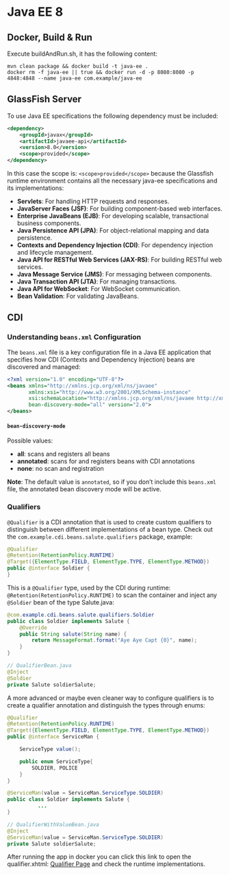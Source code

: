 # Java EE 8

## Docker, Build & Run

Execute buildAndRun.sh, it has the following content:
```shell
mvn clean package && docker build -t java-ee .
docker rm -f java-ee || true && docker run -d -p 8080:8080 -p 4848:4848 --name java-ee com.example/java-ee
```

## GlassFish Server

To use Java EE specifications the following dependency must be included:
```xml
<dependency>
    <groupId>javax</groupId>
    <artifactId>javaee-api</artifactId>
    <version>8.0</version>
    <scope>provided</scope>
</dependency>
```
In this case the scope is: `<scope>provided</scope>` because the Glassfish runtime environment contains all the necessary java-ee specifications and its implementations:
- **Servlets**: For handling HTTP requests and responses.
- **JavaServer Faces (JSF)**: For building component-based web interfaces.
- **Enterprise JavaBeans (EJB)**: For developing scalable, transactional business components.
- **Java Persistence API (JPA)**: For object-relational mapping and data persistence.
- **Contexts and Dependency Injection (CDI)**: For dependency injection and lifecycle management.
- **Java API for RESTful Web Services (JAX-RS)**: For building RESTful web services.
- **Java Message Service (JMS)**: For messaging between components.
- **Java Transaction API (JTA)**: For managing transactions.
- **Java API for WebSocket**: For WebSocket communication.
- **Bean Validation**: For validating JavaBeans.

## CDI

### Understanding `beans.xml` Configuration

The `beans.xml` file is a key configuration file in a Java EE application that specifies how CDI (Contexts and Dependency Injection) beans are discovered and managed:

```xml
<?xml version="1.0" encoding="UTF-8"?>
<beans xmlns="http://xmlns.jcp.org/xml/ns/javaee"
       xmlns:xsi="http://www.w3.org/2001/XMLSchema-instance"
       xsi:schemaLocation="http://xmlns.jcp.org/xml/ns/javaee http://xmlns.jcp.org/xml/ns/javaee/beans_2_0.xsd"
       bean-discovery-mode="all" version="2.0">
</beans>
```

#### `bean-discovery-mode`

Possible values:
- **all**: scans and registers all beans
- **annotated**: scans for and registers beans with CDI annotations
- **none**: no scan and registration

**Note**: The default value is `annotated`, so if you don’t include this `beans.xml` file, the annotated bean discovery mode will be active.

### Qualifiers

`@Qualifier` is a CDI annotation that is used to create custom qualifiers to distinguish between different implementations of a bean type.
Check out the `com.example.cdi.beans.salute.qualifiers` package, example:

```java
@Qualifier
@Retention(RetentionPolicy.RUNTIME)
@Target({ElementType.FIELD, ElementType.TYPE, ElementType.METHOD})
public @interface Soldier {
}
```

This is a `@Qualifier` type, used by the CDI during runtime: `@Retention(RetentionPolicy.RUNTIME)`
to scan the container and inject any `@Soldier` bean of the type Salute.java:
```java
@com.example.cdi.beans.salute.qualifiers.Soldier
public class Soldier implements Salute {
    @Override
    public String salute(String name) {
        return MessageFormat.format("Aye Aye Capt {0}", name);
    }
}

// QualifierBean.java
@Inject
@Soldier
private Salute soldierSalute;
```

A more advanced or maybe even cleaner way to configure qualifiers is to create a qualifier annotation and distinguish the types through enums:
```java
@Qualifier
@Retention(RetentionPolicy.RUNTIME)
@Target({ElementType.FIELD, ElementType.TYPE, ElementType.METHOD})
public @interface ServiceMan {

    ServiceType value();

    public enum ServiceType{
        SOLDIER, POLICE
    }
}

@ServiceMan(value = ServiceMan.ServiceType.SOLDIER)
public class Soldier implements Salute {
          ...
}

// QualifierWithValueBean.java
@Inject
@ServiceMan(value = ServiceMan.ServiceType.SOLDIER)
private Salute soldierSalute;
```

After running the app in docker you can click this link to open the qualifier.xhtml: [Qualifier Page](http://localhost:8080/java-ee-0.0.1-SNAPSHOT/qualifier.xhtml)
and check the runtime implementations.